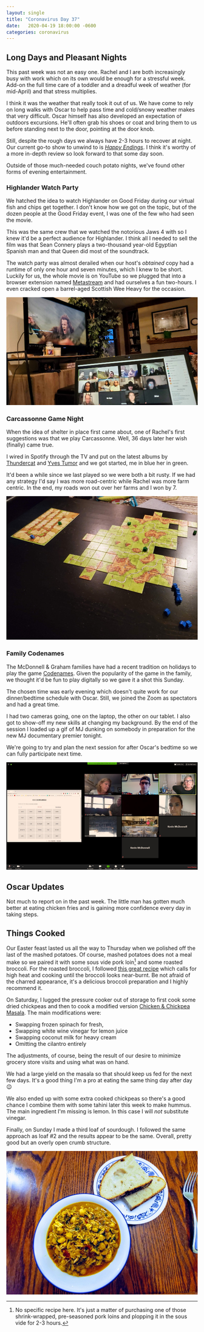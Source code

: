 ```yaml
---
layout: single
title: "Coronavirus Day 37"
date:   2020-04-19 18:00:00 -0600
categories: coronavirus
---
```


## Long Days and Pleasant Nights

This past week was not an easy one. Rachel and I are both increasingly busy with work which on its own would be enough for a stressful week. Add-on the full time care of a toddler and a dreadful week of weather (for mid-April) and that stress multiplies.

I think it was the weather that really took it out of us. We have come to rely on long walks with Oscar to help pass time and cold/snowy weather makes that very difficult. Oscar himself has also developed an expectation of outdoors excursions. He'll often grab his shoes or coat and bring them to us before standing next to the door, pointing at the door knob.

Still, despite the rough days we always have 2-3 hours to recover at night. Our current go-to show to unwind to is [_Happy Endings_][happy-endings]. I think it's worthy of a more in-depth review so look forward to that some day soon.

Outside of those much-needed couch potato nights, we've found other forms of evening entertainment.

### Highlander Watch Party

We hatched the idea to watch Highlander on Good Friday during our virtual fish and chips get together. I don't know how we got on the topic, but of the dozen people at the Good Friday event, I was one of the few who had seen the movie.

This was the same crew that we watched the notorious Jaws 4 with so I knew it'd be a perfect audience for Highlander. I think all I needed to sell the film was that Sean Connery plays a two-thousand year-old Egyptian Spanish man and that Queen did most of the soundtrack.

The watch party was almost derailed when our host's _obtained_ copy had a runtime of only one hour and seven minutes, which I knew to be short. Luckily for us, the whole movie is on YouTube so we plugged that into a browser extension named [Metastream][meta-stream] and had ourselves a fun two-hours. I even cracked open a barrel-aged Scottish Wee Heavy for the occasion.

![highlander watch party](/assets/images/day-37-highlander.jpg)

### Carcassonne Game Night

When the idea of shelter in place first came about, one of Rachel's first suggestions was that we play Carcassonne. Well, 36 days later her wish (finally) came true.

I wired in Spotify through the TV and put on the latest albums by [Thundercat][thundercat] and [Yves Tumor][yves] and we got started, me in blue her in green.

It'd been a while since we last played so we were both a bit rusty. If we had any strategy I'd say I was more road-centric while Rachel was more farm centric. In the end, my roads won out over her farms and I won by 7.

![carcassonne](/assets/images/day-37-carcasonne.jpg)

### Family Codenames

The McDonnell & Graham families have had a recent tradition on holidays to play the game [Codenames][codenames]. Given the popularity of the game in the family, we thought it'd be fun to play digitally so we gave it a shot this Sunday.

The chosen time was early evening which doesn't quite work for our dinner/bedtime schedule with Oscar. Still, we joined the Zoom as spectators and had a great time.

I had two cameras going, one on the laptop, the other on our tablet. I also got to show-off my new skills at changing my background. By the end of the session I loaded up a gif of MJ dunking on somebody in preparation for the new MJ documentary premier tonight.

We're going to try and plan the next session for after Oscar's bedtime so we can fully participate next time.


![codenames](/assets/images/day-37-codenames.jpg)


## Oscar Updates

Not much to report on in the past week. The little man has gotten much better at eating chicken fries and is gaining more confidence every day in taking steps.

## Things Cooked

Our Easter feast lasted us all the way to Thursday when we polished off the last of the mashed potatoes. Of course, mashed potatoes does not a meal make so we paired it with some sous vide pork loin[^1] and some roasted broccoli. For the roasted broccoli, I followed [this great recipe][broccoli] which calls for high heat and cooking until the broccoli looks near-burnt. Be not afraid of the charred appearance, it's a delicious broccoli preparation and I highly recommend it.

On Saturday, I lugged the pressure cooker out of storage to first cook some dried chickpeas and then to cook a modified version [Chicken & Chickpea Masala][chickend-chickpea]. The main modifications were:

* Swapping frozen spinach for fresh, 
* Swapping white wine vinegar for lemon juice
* Swapping coconut milk for heavy cream
* Omitting the cilantro entirely

The adjustments, of course, being the result of our desire to minimize grocery store visits and using what was on hand. 

We had a large yield on the masala so that should keep us fed for the next few days. It's a good thing I'm a pro at eating the same thing day after day 😉

We also ended up with some extra cooked chickpeas so there's a good chance I combine them with some tahini later this week to make hummus. The main ingredient I'm missing is lemon. In this case I will _not_ substitute vinegar.

Finally, on Sunday I made a third loaf of sourdough. I followed the same approach as loaf #2 and the results appear to be the same. Overall, pretty good but an overly open crumb structure.

![masala and bread](/assets/images/day-37-food.jpg)

[^1]: No specific recipe here. It's just a matter of purchasing one of those shrink-wrapped, pre-seasoned pork loins and plopping it in the sous vide for 2-3 hours.

[broccoli]: https://www.seriouseats.com/recipes/2017/12/easy-roasted-broccoli-recipe.html
[chickend-chickpea]: https://www.seriouseats.com/recipes/2014/01/quick-easy-pressure-cooker-chicken-and-chickpea-masala.html
[thundercat]: https://open.spotify.com/album/59GRmAvlGs7KjLizFnV7Y9?si=930d8V5SSqKvhEtu1y94Mg
[yves]: https://open.spotify.com/album/5wnCTZtzIZxasRSHzI1JeW?si=NLgay247SFaqOuy5ndmkcg
[codenames]: https://czechgames.com/en/codenames/
[happy-endings]: https://en.wikipedia.org/wiki/Happy_Endings_(TV_series)
[meta-stream]: https://app.getmetastream.com/
